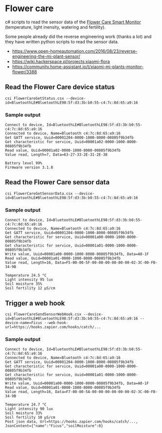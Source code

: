 # Flower care

c# scripts to read the sensor data of the <a href="http://www.huahuacaocao.com/product">Flower Care Smart Monitor</a> (temperature, light inensity, watering and fertility).

Some people already did the reverse engineering work (thanks a lot) and they have written python scripts to read the sensor data.
* <a href="https://www.open-homeautomation.com/2016/08/23/reverse-engineering-the-mi-plant-sensor/">https://www.open-homeautomation.com/2016/08/23/reverse-engineering-the-mi-plant-sensor/</a>
* <a href="https://wiki.hackerspace.pl/projects:xiaomi-flora">https://wiki.hackerspace.pl/projects:xiaomi-flora</a>
* <a href="https://community.home-assistant.io/t/xiaomi-mi-plants-monitor-flower/3388">https://community.home-assistant.io/t/xiaomi-mi-plants-monitor-flower/3388</a>

## Read the Flower Care device status

```csi FlowerCareGetStatus.csx --device-id=BluetoothLE#BluetoothLE98:5f:d3:3b:b0:55-c4:7c:8d:65:a9:16```

### Sample output

```
Connect to device, Id=BluetoothLE#BluetoothLE98:5f:d3:3b:b0:55-c4:7c:8d:65:a9:16
Connected to device, Name=Bluetooth c4:7c:8d:65:a9:16
Get GATT service, Uuid=00001204-0000-1000-8000-00805f9b34fb
Get characteristic for service, Uuid=00001a02-0000-1000-8000-00805f9b34fb
Read value, Uuid=00001a02-0000-1000-8000-00805f9b34fb
Value read, Length=7, Data=63-27-33-2E-31-2E-38

Battery level 99%
Firmware version 3.1.8
```

## Read the Flower Care sensor data

```csi FlowerCareGetSensorData.csx --device-id=BluetoothLE#BluetoothLE98:5f:d3:3b:b0:55-c4:7c:8d:65:a9:16```

### Sample output

```
Connect to device, Id=BluetoothLE#BluetoothLE98:5f:d3:3b:b0:55-c4:7c:8d:65:a9:16
Connected to device, Name=Bluetooth c4:7c:8d:65:a9:16
Get GATT service, Uuid=00001204-0000-1000-8000-00805f9b34fb
Get characteristic for service, Uuid=00001a00-0000-1000-8000-00805f9b34fb
Get characteristic for service, Uuid=00001a01-0000-1000-8000-00805f9b34fb
Write value, Uuid=00001a00-0000-1000-8000-00805f9b34fb, Data=A0-1F
Read value, Uuid=00001a01-0000-1000-8000-00805f9b34fb
Value read, Length=16, Data=F5-00-00-5F-00-00-00-00-00-00-02-3C-00-FB-34-9B

Temperature 24.5 °C
Light intensity 95 lux
Soil moisture 35%
Soil fertility 12 µS/cm
```

## Trigger a web hook

```csi FlowerCareSendSensorWebHook.csx --device-id=BluetoothLE#BluetoothLE98:5f:d3:3b:b0:55-c4:7c:8d:65:a9:16 --device-name=Ficus --web-hook-url=https://hooks.zapier.com/hooks/catch/...```

### Sample output

```
Connect to device, Id=BluetoothLE#BluetoothLE98:5f:d3:3b:b0:55-c4:7c:8d:65:a9:16
Connected to device, Name=Bluetooth c4:7c:8d:65:a9:16
Get GATT service, Uuid=00001204-0000-1000-8000-00805f9b34fb
Get characteristic for service, Uuid=00001a00-0000-1000-8000-00805f9b34fb
Get characteristic for service, Uuid=00001a01-0000-1000-8000-00805f9b34fb
Write value, Uuid=00001a00-0000-1000-8000-00805f9b34fb, Data=A0-1F
Read value, Uuid=00001a01-0000-1000-8000-00805f9b34fb
Value read, Length=16, Data=F7-00-00-5A-00-00-00-00-00-00-02-3C-00-FB-34-9B

Temperature 24.7 °C
Light intensity 90 lux
Soil moisture 33%
Soil fertility 10 µS/cm
Post json data, Url=https://hooks.zapier.com/hooks/catch/..., JsonContent={"name":"Ficus","soilMoisture":0}
```
